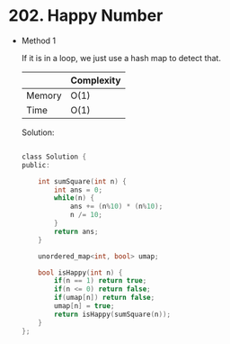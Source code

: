 # 202. Happy Number
- Method 1

    If it is in a loop, we just use a hash map to detect that.

    | |   Complexity  |
    | ----------- | ----------- | 
    |  Memory     | O(1) | 
    |      Time       |  O(1) | 


    Solution:

    ``` h

    class Solution {
    public:

        int sumSquare(int n) {
            int ans = 0;
            while(n) {
                ans += (n%10) * (n%10);
                n /= 10;
            }
            return ans;
        }

        unordered_map<int, bool> umap;

        bool isHappy(int n) {
            if(n == 1) return true;
            if(n <= 0) return false;
            if(umap[n]) return false;
            umap[n] = true;
            return isHappy(sumSquare(n));
        }
    };

    ```

<!-- - Method 2

    This is another method.

    | |   Complexity  |
    | ----------- | ----------- | 
    |  Memory     | O(n) | 
    |      Time       |  O(n) | 


    Solution:

    ``` h



    ```

- Additional Knowledge:
       
    Here are some additional knowledge.



<br> -->